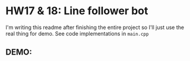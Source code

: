 # HW17 & 18: Line follower bot

I'm writing this readme after finishing the entire project so I'll just use the real thing for demo. See code implementations in `main.cpp`

## DEMO:
